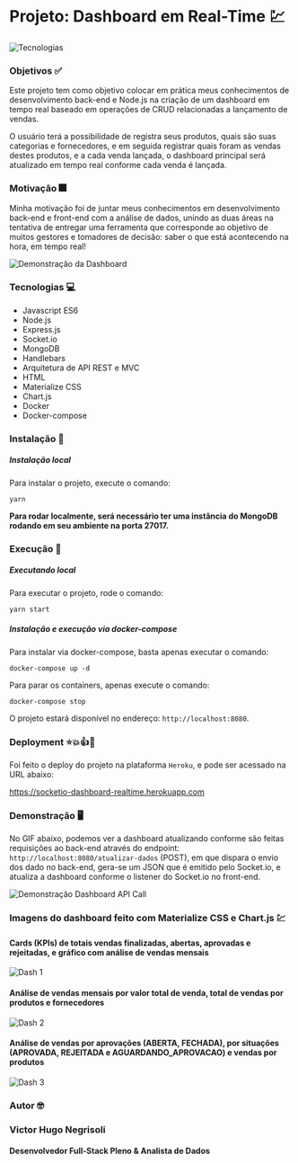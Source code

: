 # Projeto: Dashboard em Real-Time :chart:

![Tecnologias](https://uploaddeimagens.com.br/images/002/847/499/original/tecnologias.png?1598366640)

### Objetivos :white_check_mark:

Este projeto tem como objetivo colocar em prática meus conhecimentos de desenvolvimento back-end e Node.js 
na criação de um dashboard em tempo real baseado em operações de CRUD relacionadas a lançamento de vendas.

O usuário terá a possibilidade de registra seus produtos, quais são suas categorias e fornecedores, e em seguida
registrar quais foram as vendas destes produtos, e a cada venda lançada, o dashboard principal será atualizado 
em tempo real conforme cada venda é lançada.

### Motivação 🎆 

Minha motivação foi de juntar meus conhecimentos em desenvolvimento back-end e front-end com a análise de dados,
unindo as duas áreas na tentativa de entregar uma ferramenta que corresponde ao objetivo de muitos gestores e 
tomadores de decisão: saber o que está acontecendo na hora, em tempo real!

![Demonstração da Dashboard](https://github.com/vhnegrisoli/realtime_dashboard_socketio/blob/master/dashboard_demo.gif)

### Tecnologias :computer:

* Javascript ES6
* Node.js
* Express.js
* Socket.io
* MongoDB
* Handlebars
* Arquitetura de API REST e MVC
* HTML
* Materialize CSS
* Chart.js
* Docker
* Docker-compose

### Instalação :floppy_disk:

##### Instalação local

Para instalar o projeto, execute o comando:

`yarn`

**Para rodar localmente, será necessário ter uma instância do MongoDB rodando em seu ambiente na porta 27017.**

### Execução :dvd:

##### Executando local

Para executar o projeto, rode o comando:

`yarn start`

##### Instalação e execução via docker-compose

Para instalar via docker-compose, basta apenas executar o comando:

`docker-compose up -d`

Para parar os containers, apenas execute o comando:

`docker-compose stop`

O projeto estará disponível no endereço: `http://localhost:8080`.

### Deployment :star::collision::+1::punch:

Foi feito o deploy do projeto na plataforma `Heroku`, e pode ser acessado na URL abaixo:

https://socketio-dashboard-realtime.herokuapp.com

### Demonstração :desktop_computer:

No GIF abaixo, podemos ver a dashboard atualizando conforme são feitas
requisições ao back-end através do endpoint: `http://localhost:8080/atualizar-dados` (POST), em que
dispara o envio dos dado no back-end, gera-se um JSON que é emitido pelo Socket.io, e atualiza 
a dashboard conforme o listener do Socket.io no front-end.

![Demonstração Dashboard API Call](https://github.com/vhnegrisoli/realtime_dashboard_socketio/blob/master/dashboard_rest_demo.gif)

### Imagens do dashboard feito com Materialize CSS e Chart.js :chart:

#### Cards (KPIs) de totais vendas finalizadas, abertas, aprovadas e rejeitadas, e gráfico com análise de vendas mensais

![Dash 1](https://uploaddeimagens.com.br/images/002/847/585/full/dashboard_01.png?1598368140)

#### Análise de vendas mensais por valor total de venda, total de vendas por produtos e fornecedores

![Dash 2](https://uploaddeimagens.com.br/images/002/847/586/original/dashboard_02.png?1598368143)

#### Análise de vendas por aprovações (ABERTA, FECHADA), por situações (APROVADA, REJEITADA e AGUARDANDO_APROVACAO) e vendas por produtos

![Dash 3](https://uploaddeimagens.com.br/images/002/847/587/original/dashboard_03.png?1598368146)

### Autor :nerd_face:

### Victor Hugo Negrisoli
#### Desenvolvedor Full-Stack Pleno & Analista de Dados
